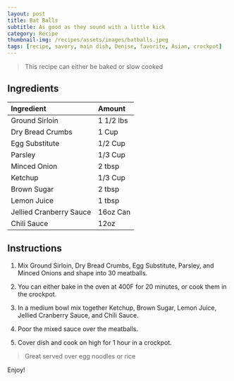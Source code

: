```yaml
---
layout: post
title: Bat Balls
subtitle: As good as they sound with a little kick
category: Recipe
thumbnail-img: /recipes/assets/images/batballs.jpeg
tags: [recipe, savory, main dish, Denise, favorite, Asian, crockpot]
---
```


> This recipe can either be baked or slow cooked

## Ingredients

| Ingredient | Amount|
| :------ |:--- |
| Ground Sirloin | 1 1/2 lbs |
| Dry Bread Crumbs | 1 Cup | 
| Egg Substitute | 1/2 Cup |
| Parsley | 1/3 Cup |
| Minced Onion | 2 tbsp |
| Ketchup | 1/3 Cup |
| Brown Sugar | 2 tbsp |
| Lemon Juice | 1 tbsp |
| Jellied Cranberry Sauce | 16oz Can |
| Chili Sauce | 12oz |

## Instructions

1. Mix Ground Sirloin, Dry Bread Crumbs, Egg Substitute, Parsley, and Minced Onions and shape into 30 meatballs.

2. You can either bake in the oven at 400F for 20 minutes, or cook them in the crockpot.

3. In a medium bowl mix together Ketchup, Brown Sugar, Lemon Juice, Jellied Cranberry Sauce, and Chili Sauce.

4. Poor the mixed sauce over the meatballs.

5. Cover dish and cook on high for 1 hour in a crockpot.

> Great served over egg noodles or rice

Enjoy!